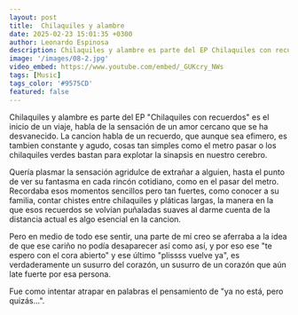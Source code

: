 ```yaml
---
layout: post
title:  Chilaquiles y alambre
date: 2025-02-23 15:01:35 +0300
author: Leonardo Espinosa
description: Chilaquiles y alambre es parte del EP Chilaquiles con recuerdos es el inicio de un viaje, habla de la sensación de un amor cercano que se ha desvanecido.
image: '/images/08-2.jpg'
video_embed: https://www.youtube.com/embed/_GUKcry_NWs
tags: [Music]
tags_color: '#9575CD'
featured: false
---
```


Chilaquiles y alambre es parte del EP "Chilaquiles con recuerdos" es el inicio de un viaje, habla de la sensación de un amor cercano que se ha desvanecido. La cancion habla de un recuerdo, que aunque sea efimero, es tambien constante y agudo, cosas tan simples como el metro pasar o los chilaquiles verdes bastan para explotar la sinapsis en nuestro cerebro.

Quería plasmar la sensación agridulce de extrañar a alguien, hasta el punto de ver su fantasma en cada rincón cotidiano, como en el pasar del metro. Recordaba esos momentos sencillos pero tan fuertes, como conocer a su familia, contar chistes entre chilaquiles y pláticas largas, la manera en la que esos recuerdos se volvían puñaladas suaves al darme cuenta de la distancia actual es algo esencial en la cancion. 

Pero en medio de todo ese sentir, una parte de mí creo se aferraba a la idea de que ese cariño no podía desaparecer así como así, y por eso ese "te espero con el cora abierto" y ese último "plissss vuelve ya", es verdaderamente un susurro del corazón, un susurro de un corazón que aún late fuerte por esa persona.

 Fue como intentar atrapar en palabras el pensamiento de "ya no está, pero quizás...".